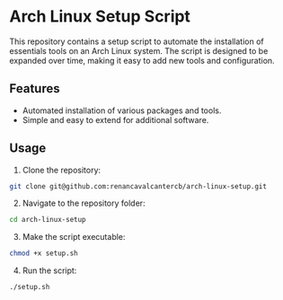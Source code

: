 # Arch Linux Setup Script

This repository contains a setup script to automate the installation of essentials tools on an Arch Linux system. The script is designed to be expanded over time, making it easy to add new tools and configuration.

## Features
- Automated installation of various packages and tools.
- Simple and easy to extend for additional software.

## Usage

1. Clone the repository:
```bash
git clone git@github.com:renancavalcantercb/arch-linux-setup.git
```

2. Navigate to the repository folder:
```bash
cd arch-linux-setup
```
3. Make the script executable:
```bash
chmod +x setup.sh
```
4. Run the script:
```bash
./setup.sh
```
